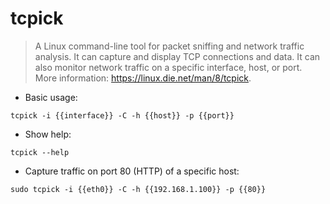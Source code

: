 # tcpick

> A Linux command-line tool for packet sniffing and network traffic analysis.
> It can capture and display TCP connections and data. It can also monitor network traffic on a specific interface, host, or port.
> More information: <https://linux.die.net/man/8/tcpick>.

- Basic usage:

`tcpick -i {{interface}} -C -h {{host}} -p {{port}}`

- Show help:

`tcpick --help`

- Capture traffic on port 80 (HTTP) of a specific host:

`sudo tcpick -i {{eth0}} -C -h {{192.168.1.100}} -p {{80}}`
